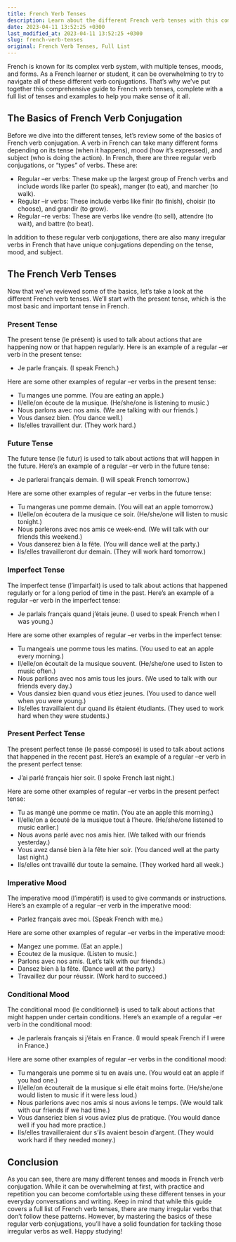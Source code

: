 ```yaml
---
title: French Verb Tenses
description: Learn about the different French verb tenses with this comprehensive guide containing a full list of French verb tenses and examples for each one. Perfect for French learners and students of all levels.
date: 2023-04-11 13:52:25 +0300
last_modified_at: 2023-04-11 13:52:25 +0300
slug: french-verb-tenses
original: French Verb Tenses, Full List
---
```

French is known for its complex verb system, with multiple tenses, moods, and forms. As a French learner or student, it can be overwhelming to try to navigate all of these different verb conjugations. That’s why we’ve put together this comprehensive guide to French verb tenses, complete with a full list of tenses and examples to help you make sense of it all.

## The Basics of French Verb Conjugation
Before we dive into the different tenses, let’s review some of the basics of French verb conjugation. A verb in French can take many different forms depending on its tense (when it happens), mood (how it’s expressed), and subject (who is doing the action). In French, there are three regular verb conjugations, or “types” of verbs. These are:

- Regular –er verbs: These make up the largest group of French verbs and include words like parler (to speak), manger (to eat), and marcher (to walk).
- Regular –ir verbs: These include verbs like finir (to finish), choisir (to choose), and grandir (to grow).
- Regular –re verbs: These are verbs like vendre (to sell), attendre (to wait), and battre (to beat).

In addition to these regular verb conjugations, there are also many irregular verbs in French that have unique conjugations depending on the tense, mood, and subject.

## The French Verb Tenses
Now that we’ve reviewed some of the basics, let’s take a look at the different French verb tenses. We’ll start with the present tense, which is the most basic and important tense in French.

### Present Tense
The present tense (le présent) is used to talk about actions that are happening now or that happen regularly. Here is an example of a regular –er verb in the present tense:

- Je parle français. (I speak French.)

Here are some other examples of regular –er verbs in the present tense:

- Tu manges une pomme. (You are eating an apple.)
- Il/elle/on écoute de la musique. (He/she/one is listening to music.)
- Nous parlons avec nos amis. (We are talking with our friends.)
- Vous dansez bien. (You dance well.)
- Ils/elles travaillent dur. (They work hard.)

### Future Tense
The future tense (le futur) is used to talk about actions that will happen in the future. Here’s an example of a regular –er verb in the future tense:

- Je parlerai français demain. (I will speak French tomorrow.)

Here are some other examples of regular –er verbs in the future tense:

- Tu mangeras une pomme demain. (You will eat an apple tomorrow.)
- Il/elle/on écoutera de la musique ce soir. (He/she/one will listen to music tonight.)
- Nous parlerons avec nos amis ce week-end. (We will talk with our friends this weekend.)
- Vous danserez bien à la fête. (You will dance well at the party.)
- Ils/elles travailleront dur demain. (They will work hard tomorrow.)

### Imperfect Tense
The imperfect tense (l’imparfait) is used to talk about actions that happened regularly or for a long period of time in the past. Here’s an example of a regular –er verb in the imperfect tense:

- Je parlais français quand j’étais jeune. (I used to speak French when I was young.)

Here are some other examples of regular –er verbs in the imperfect tense:

- Tu mangeais une pomme tous les matins. (You used to eat an apple every morning.)
- Il/elle/on écoutait de la musique souvent. (He/she/one used to listen to music often.)
- Nous parlions avec nos amis tous les jours. (We used to talk with our friends every day.)
- Vous dansiez bien quand vous étiez jeunes. (You used to dance well when you were young.)
- Ils/elles travaillaient dur quand ils étaient étudiants. (They used to work hard when they were students.)

### Present Perfect Tense
The present perfect tense (le passé composé) is used to talk about actions that happened in the recent past. Here’s an example of a regular –er verb in the present perfect tense:

- J’ai parlé français hier soir. (I spoke French last night.)

Here are some other examples of regular –er verbs in the present perfect tense:

- Tu as mangé une pomme ce matin. (You ate an apple this morning.)
- Il/elle/on a écouté de la musique tout à l’heure. (He/she/one listened to music earlier.)
- Nous avons parlé avec nos amis hier. (We talked with our friends yesterday.)
- Vous avez dansé bien à la fête hier soir. (You danced well at the party last night.)
- Ils/elles ont travaillé dur toute la semaine. (They worked hard all week.)

### Imperative Mood
The imperative mood (l’impératif) is used to give commands or instructions. Here’s an example of a regular –er verb in the imperative mood:

- Parlez français avec moi. (Speak French with me.)

Here are some other examples of regular –er verbs in the imperative mood:

- Mangez une pomme. (Eat an apple.)
- Écoutez de la musique. (Listen to music.)
- Parlons avec nos amis. (Let’s talk with our friends.)
- Dansez bien à la fête. (Dance well at the party.)
- Travaillez dur pour réussir. (Work hard to succeed.)

### Conditional Mood
The conditional mood (le conditionnel) is used to talk about actions that might happen under certain conditions. Here’s an example of a regular –er verb in the conditional mood:

- Je parlerais français si j’étais en France. (I would speak French if I were in France.)

Here are some other examples of regular –er verbs in the conditional mood:

- Tu mangerais une pomme si tu en avais une. (You would eat an apple if you had one.)
- Il/elle/on écouterait de la musique si elle était moins forte. (He/she/one would listen to music if it were less loud.)
- Nous parlerions avec nos amis si nous avions le temps. (We would talk with our friends if we had time.)
- Vous danseriez bien si vous aviez plus de pratique. (You would dance well if you had more practice.)
- Ils/elles travailleraient dur s’ils avaient besoin d’argent. (They would work hard if they needed money.)

## Conclusion
As you can see, there are many different tenses and moods in French verb conjugation. While it can be overwhelming at first, with practice and repetition you can become comfortable using these different tenses in your everyday conversations and writing. Keep in mind that while this guide covers a full list of French verb tenses, there are many irregular verbs that don’t follow these patterns. However, by mastering the basics of these regular verb conjugations, you’ll have a solid foundation for tackling those irregular verbs as well. Happy studying!